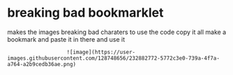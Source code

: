 # breaking bad bookmarklet
makes the images breaking bad charaters
to use the code copy it all make a bookmark and paste it in there and use it




                       ![image](https://user-images.githubusercontent.com/128748656/232882772-5772c3e0-739a-4f7a-a764-a2b9cedb36ae.png)
